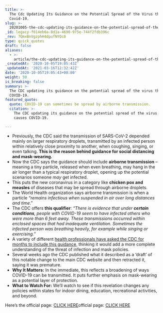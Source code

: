 ```yaml
---
title: >-
  The Cdc Updating Its Guidance on the Potential Spread of the Virus that Causes
  Covid-19.
slug: >-
  20201005-the-cdc-updating-its-guidance-on-the-potential-spread-of-the-virus-that-causes-covid-19
_id: legacy-f014eb6a-8d1a-4690-975e-744f2fdb396c
_rev: 7QmxBnVgzphH4dpufNYQc0
type: quick_quotes
draft: false
aliases:
  - >-
    article/the-cdc-updating-its-guidance-on-the-potential-spread-of-the-virus-that-causes-covid-19/
_createdAt: '2020-10-05T19:05:43Z'
_updatedAt: '2021-03-16T12:32:42Z'
date: '2020-10-05T19:05:43+00:00'
weight: 50
is_breaking: false
summary: >-
  The CDC updating its guidance on the potential spread of the virus that causes
  COVID-19.
featured_quote:
  quote: COVID-19 can sometimes be spread by airborne transmission.
  citation: >-
    The CDC updating its guidance on the potential spread of the virus that
    causes COVID-19.

---
```

* Previously, the CDC said the transmission of SARS-CoV-2 depended mainly on larger respiratory droplets, transmitted by an infected person within relatively close proximity to another, when coughing, singing, or even talking. **This is the reason behind guidance for social distancing and mask-wearing.**
* Now the CDC says the guidance should include **airborne transmission** – meaning a tiny particle, released when even breathing, may hang in the air longer than a typical respiratory droplet, opening up the potential scenarios someone *may* get infected.
* This puts the new coronavirus in a category like **chicken pox and measles** of diseases that may be spread through airborne droplets.
* The World Health organization says airborne transmission is when a particle _“remains infectious when suspended in air over long distances and time_.”
* The CDC offers **this qualifier**: _“There is evidence that under **certain conditions**, people with COVID-19 seem to have infected others who were more than 6 feet away. These transmissions occurred within enclosed spaces that had inadequate ventilation. Sometimes the infected person was breathing heavily, for example while singing or exercising.”_
* A variety of different [health professionals have asked the CDC for months to include this guidance,](https://www.nytimes.com/2020/07/04/health/239-experts-with-one-big-claim-the-coronavirus-is-airborne.html) thinking it would add a more complete understanding of the threat of infection and mask policies.
* Several weeks ago the CDC published what it described as a ‘draft’ of this notable change to the main CDC website and then retracted it, saying it was premature.
* **Why It Matters:** In the immediate, this reflects a broadening of ways COVID-19 can be transmitted. It puts further emphasis on mask-wearing as a potential layer of protection.
* **What to Watch For:** We’ll watch to see if this revelation changes any policies within states for indoor dining, education, recreational activities, and beyond.

Here’s the official page: [CLICK HERE](https://www.cdc.gov/coronavirus/2019-ncov/prevent-getting-sick/how-covid-spreads.html)official page: [CLICK HERE](https://www.cdc.gov/coronavirus/2019-ncov/prevent-getting-sick/how-covid-spreads.html)